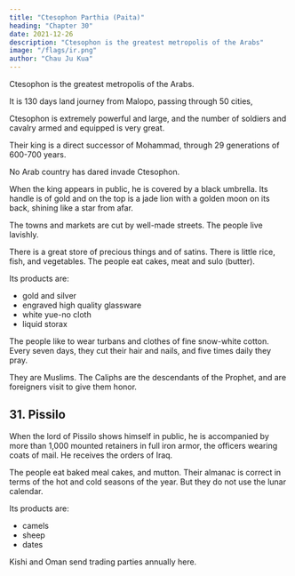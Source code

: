```yaml
---
title: "Ctesophon Parthia (Paita)"
heading: "Chapter 30"
date: 2021-12-26
description: "Ctesophon is the greatest metropolis of the Arabs"
image: "/flags/ir.png"
author: "Chau Ju Kua"
---
```



Ctesophon is the greatest metropolis of the Arabs. 

It is 130 days land journey from Malopo, passing through 50 cities, 

Ctesophon is extremely powerful and large, and the number of soldiers and cavalry armed and equipped is very great. 

Their king is a direct successor of Mohammad, through 29 generations of 600-700 years. 

No Arab country has dared invade Ctesophon. 

<!-- The other lands of the Ta-shi have waged war against each other. But none have dared to invade this country. -->

When the king appears in public, he is covered by a black umbrella. Its handle is of gold and on the top is a jade lion with a golden moon on its back, shining like a star from afar. 

The towns and markets are cut by well-made streets. The people live lavishly.

There is a great store of precious things and of satins. There is little rice, fish, and vegetables. The people eat cakes, meat and sulo (butter).

Its products are:
- gold and silver
- engraved high quality glassware
- white yue-no cloth
- liquid storax

The people like to wear turbans and clothes of fine snow-white cotton. Every seven days, they cut their hair and nails, and five times daily they pray.

They are Muslims. The Caliphs are the descendants of the Prophet, and are foreigners visit to give them honor. 


<!-- 
Notes.
1)
The phrases and parts of phrase
tai-ta, 3,3*. It is
doubtful whether Po-ta
subsequent passage in the same chapter it
747 th e
title
in quotation
(^A ig)
is
marks
in this chapter are from Ling-wai-
of I'ang-shu, 221B,
of a Chinese prince, together with five other petty kings, for
Baghdad, as in a
D
Baghdad was only founded
name was written Pau-ta {^U -iS), Pa-ha-ta
:^). See Bretschneider, Med. geogr,,287, andMed.
taken his name for Baghdad
Baudas, from the Chinese.
Our author in another passage (supra, p. 124) gives the distance from Ma-lo-pa, i. e., Merbat
on the Hadramaut coast of Arabia, to Mecca as eighty days' travel, he consequently allowed fifty
days for the journey from Mecca to Baghdad. In another passage (infra, p. 138) he says that
six years later, in 753. In the Yiian period the
35
24", is
said that the king of Po-ta, Mo -ho-so-ssi received in A.
^
(/\ 5A. ^J^ and Pa-ki-ta (/\
travell., 67. Marco Polo must have
—136
BAGHDAD.
Ki-tz'i-"ni,
which there
some reason
is
1,30
for identifying with Ghazni,
The probahle explanation appears
stages from Ma-lo-pa.
to
was only a hundred and twenty
be that his informant had travelled
from Merbat
to Baghdad, but had only the vaguest notion of Ki-tz'i-ni. Confer this chapter with
our author's chapter on Ta-ts'in (supra p. 102 seqq.).
2) Since the remark about the number of generations during which the throne has been
transmitted does not occur in the Ling-wai-tai-ta, we may look upon it as a clue as to the time
when Chau Ju-kua
number
collected his information. In calculating the
of generations
5
we
cannot, of course, go beyond the Abbaside dynasty, because our text distinctly refers to a
descendant of
Mohammed
Baghdad. On the other hand the Arab, or Persian, traveller
as caliph of
who supplied the information cannot have ignored the several caliphs
the Abbasides.
From
we have
a genealogical point of view
who held
therefore to
the throne before JO
sta,Tt
from the one
whom the several dynasties, including the early rival chiefs of the Koreish tribe,
united Mohammed the Prophet's ancestor Kusai, who represents the first generation in the following
table derived from Lane-Poole's The Mohammedan Dynasties, 10—15, and Sir William
ancestor in
Muir's The
Generation
Life of
Mahomet, 3*
XCV.
ed. p.
15
Kugai
1
(fifth cent.
A. D.)
Abd-Manaf
2. 'Abd-Al-Dar
3. (headed » rival honso
of the Eoroish tribe)
Eashim
'Abd-Shams
I
'Abd-Allah;
5.
6.
I
Mohammed
_
Abu-Talib;
the Prophet
=
I
7. Fatimah
8. Hasan
"Abbas
,
Ali
Husain
Abu-'l-'Abbas;
10.
3.
4. Hadi;
12. 6. Amin;
9.
I
Mohammed
1.
Mohammed;
5.
7.
17.
2.
Mansur
Mahdi
25
Mansur;
Eashid;
Ma'mun;
Wathik;
8.
10.
Ibrahim
Mu'ta§im
Mutawakkil
I
12.
Musta
in;
14.
Muhtadi;
11. Muntasir;
15.
16.
20
'All
11.
U.
Omaiyad Dynasty
'Abd-Allab
9.
13.
Omaiya
'Abd-al-Mutfalib
4.
18. Mu'tazz;
15.
Ibn-al-Mu'tazz
17.
22.
Muktafi
Mustakfi
Muktadir
18.
20. Radi;
18.
21. Muttaki;
25. Kadir;
19.
26.
20.
Mu'tamid; Muwaffak
16.
Mu'tadid
19.
30
Kahir
23. Muti'
24. Ta'i'
Ka'im
Jahirat-al-din
35
I
21.
22.
28.
23. 29. Mustarshid;
24. 30. Rashid;
25.
Muktadi
27.
Mustazhir
Muktafi
31.
Mustanjid
32.
33.
Mustadi
I
26.
27.
34.
Na§ir
35. Zahir
28. 36. Mustan^ir
29. 37. Musta'^im (1242—1258 A. D.)
401,30
137
BASKA.
appears that this
It
generations referred to by
is
the only manner in which
Chan Ju-kua, whose
we may account
for the twenty-nine
informant ought to have spoken of twenty-four
and not twenty-nine, if he had looked upon the Prophet as the genealogical head.
the other hand the «six, or seven hundred years» of his text can only refer to the Prophet
5 himself, who died in 632 A. D.
may be allowed to look upon this passage as a clue helping
generations,
On
We
us to fix the time of
Chau Ju-kua's
collecting his notes as falling between the years 1242 and
1258, the reign of the last Abbaside Caliph Musta'§im.
The only event Chau appears to have known of in the life of the Prophet is that mentioned
previously in the vaguest terms (supra, p. 117) and which corresponds roughly with A. D. 610, the
10 date of Mohammed's Call. Six hundred years counted from that date (or even for that matter from
when
632,
the Prophet died) brings us
down
to the first half of the thirteenth century,
which
agrees with the previous conclusions.
3) Conf. supra, p. 103 our author's description of the ruler of Ta-ts'in. The «golden moon»
on the top of the king's baldachin must have been a crescent, since, as an emblem, it would
15 otherwise have been taken for «a sun». The origin of the crescent among the Turks is wrapped in
mystery, and this passage, (written before the year 1178), seems to support A. Mailer's con-
who finds it mentioned by Mirkhond in connection with Sebuktegin, tenth century; see
A. Mttller, Der Islam im Morgeu- und Abendland, Berlin, 1887, II, 72, note.
jecture,
4)
20
su-lo,
The Ling-wai-tai-ta
but rarely
differs slightly here; it says:
"What
vegetables or rice
fish,
is
bAII the people eat cakes, meat and
called pliable
opaque glass
is
a product 
of this country)) (^fr
1^ ^Jr j^ -fft^ ). I suppose annealed glass is
referred to. Our author in the next paragraph refers to polished (ground, or engraved ^ffi ^P,)
glass. The term nien-hua is not
XXXir. On su-lo see p. 139 n. 1,
opaque
Ch.
He yd.
clear; I incline for «engrav(d». See infra, p. 138,
andPt.
II,
du Commerce, If, 711 states that in the Middle Ages Damascus was par
was also Kadesia near Baghdad, and other places in Irak.
The remark about cutting the finger nails and the daily prayers is a repetition of what
25
5)
Hist,
ticularly celebrated for its glass, as
he states in another passage, supra,
p.
116 lines 9—10. -->


## 31. Pissilo

When the lord of Pissilo shows himself in public, he is accompanied by more than 1,000 mounted retainers in full iron armor, the officers wearing coats of mail. He receives the orders of Iraq.

The people eat baked meal cakes, and mutton. Their almanac is correct in terms of the hot and cold seasons of the year. But they do not use the lunar calendar.

Its products are:
- camels
- sheep
- dates

Kishi and Oman send trading parties annually here. 

<!-- is
dates.

The Ki-shi countries send every year trading parties to this country. -->


<!-- Note.
Al-Ba?rah, the great commercial port of Baghdad and Mesopotamia, lay on the Arabian
miles, as
side of the estuary of Al-Bajrah, in other words the Blind Tigris, and was about twelve
the crow flies, from its bank. Mukaddasi (lOa century) says the town measured three miles
across in
its
greatest width.
The modern
village of
Zubayr now occupies the
site of old
Basra.
B
Uhullah (the Apologos of
The
the Greeks) was on the Tigris at the mouth of the canal of UbuUah (Nahr-al-Ubullah) which put
Land of the.
it in communication with Basra. See Le Strange, J. E. A. S., 1895, 304, and
The
city was founded in 638 A. D. in the reign of Omar.
city of
Eastern Caliphate, 44.
Marco Polo
{I,
64) speaks of the «great city of Bastra, surrounded by woods, in which 10
II, 9 and IV, 376 speaks of the great abundance
grow the best dates in the worlda. Ibn Batuta,
He says that a honey, called sayalan (^)Lyui), was made at Basra from dates.
K'u-fei does not mention Basra, nor does any other Chinese author known to us
of dates at Basra.
Ch6u
either prior to our author or subsequently. -->

